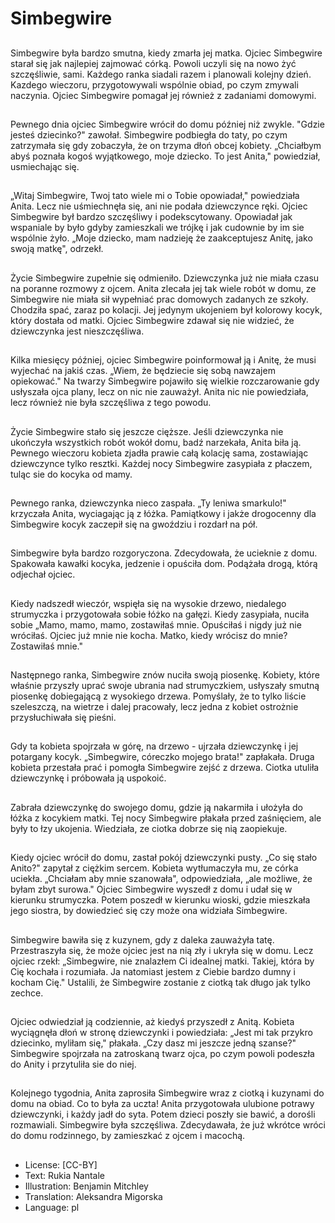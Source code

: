 # Simbegwire

##
Simbegwire była bardzo smutna, kiedy zmarła jej matka. Ojciec Simbegwire starał się jak najlepiej zajmować córką. Powoli uczyli się na nowo żyć szczęśliwie, sami. Każdego ranka siadali razem i planowali kolejny dzień. Kazdego wieczoru, przygotowywali wspólnie obiad, po czym zmywali naczynia. Ojciec Simbegwire pomagał jej również z zadaniami domowymi.

##
Pewnego dnia ojciec Simbegwire wrócił do domu później niż zwykle. "Gdzie jesteś dziecinko?" zawołał. Simbegwire podbiegła do taty, po czym zatrzymała się gdy zobaczyła, że on trzyma dłoń obcej kobiety. „Chciałbym abyś poznała kogoś wyjątkowego, moje dziecko. To jest Anita," powiedział, usmiechając się.

##
„Witaj Simbegwire, Twoj tato wiele mi o Tobie opowiadał," powiedziała Anita. Lecz nie uśmiechnęła się, ani nie podała dziewczynce ręki. Ojciec Simbegwire był bardzo szczęśliwy i podekscytowany. Opowiadał jak wspaniale by było gdyby zamieszkali we trójkę i jak cudownie by im sie wspólnie żyło. „Moje dziecko, mam nadzieję że zaakceptujesz Anitę, jako swoją matkę", odrzekł.

##
Życie Simbegwire zupełnie się odmieniło. Dziewczynka już nie miała czasu na poranne rozmowy z ojcem. Anita zlecała jej tak wiele robót w domu, ze Simbegwire nie miała sił wypełniać prac domowych zadanych ze szkoły. Chodziła spać, zaraz po kolacji. Jej jedynym ukojeniem był kolorowy kocyk, który dostała od matki. Ojciec Simbegwire zdawał się nie widzieć, że dziewczynka jest nieszczęśliwa.

##
Kilka miesięcy później, ojciec Simbegwire poinformował ją i Anitę, że musi wyjechać na jakiś czas. „Wiem, że będziecie się sobą nawzajem opiekować." Na twarzy Simbegwire pojawiło się wielkie rozczarowanie gdy usłyszała ojca plany, lecz on nic nie zauważył. Anita nic nie powiedziała, lecz również nie była szczęśliwa z tego powodu.

##
Życie Simbegwire stało się jeszcze cięższe. Jeśli dziewczynka nie ukończyła wszystkich robót wokół domu, badź narzekała, Anita biła ją. Pewnego wieczoru kobieta zjadła prawie całą kolację sama, zostawiając dziewczynce tylko resztki. Każdej nocy Simbegwire zasypiała z płaczem, tuląc sie do kocyka od mamy.

##
Pewnego ranka, dziewczynka nieco zaspała. „Ty leniwa smarkulo!" krzyczała Anita, wyciagając ją z łóżka. Pamiątkowy i jakże drogocenny dla Simbegwire kocyk zaczepił się na gwoździu i rozdarł na pół.

##
Simbegwire była bardzo rozgoryczona. Zdecydowała, że ucieknie z domu. Spakowała kawałki kocyka, jedzenie i opuściła dom. Podążała drogą, którą odjechał ojciec.

##
Kiedy nadszedł wieczór, wspięła się na wysokie drzewo, niedalego strumyczka i przygotowała sobie łóżko na gałęzi. Kiedy zasypiała, nuciła sobie „Mamo, mamo, mamo, zostawiłaś mnie. Opuściłaś i nigdy już nie wróciłaś. Ojciec już mnie nie kocha. Matko, kiedy wrócisz do mnie? Zostawiłaś mnie."

##
Następnego ranka, Simbegwire znów nuciła swoją piosenkę. Kobiety, które właśnie przyszły uprać swoje ubrania nad strumyczkiem, usłyszały smutną piosenkę dobiegającą z wysokiego drzewa. Pomyślały, że to tylko liście szeleszczą, na wietrze i dalej pracowały, lecz jedna z kobiet ostrożnie przysłuchiwała się pieśni.

##
Gdy ta kobieta spojrzała w górę, na drzewo -  ujrzała dziewczynkę i jej potargany kocyk. „Simbegwire, córeczko mojego brata!" zapłakała. Druga kobieta przestała prać i pomogła Simbegwire zejść z drzewa. Ciotka utuliła dziewczynkę i próbowała ją uspokoić.

##
Zabrała dziewczynkę do swojego domu, gdzie ją nakarmiła i ułożyła do łóżka z kocykiem matki. Tej nocy Simbegwire płakała przed zaśnięciem, ale były to łzy ukojenia. Wiedziała, ze ciotka dobrze się nią zaopiekuje.

##
Kiedy ojciec wrócił do domu, zastał pokój dziewczynki pusty. „Co się stało Anito?" zapytał z ciężkim sercem. Kobieta wytłumaczyła mu, ze córka uciekła. „Chciałam aby mnie szanowała", odpowiedziała, „ale możliwe, że byłam zbyt surowa." Ojciec Simbegwire wyszedł z domu i udał się w kierunku strumyczka. Potem poszedł w kierunku wioski, gdzie mieszkała jego siostra, by dowiedzieć się czy może ona widziała Simbegwire.

##
Simbegwire bawiła się z kuzynem, gdy z daleka zauważyła tatę. Przestraszyła się, że może ojciec jest na nią zły i ukryła się w domu. Lecz ojciec rzekł: „Simbegwire, nie znalazłem Ci idealnej matki. Takiej, która by Cię kochała i rozumiała. Ja natomiast jestem z Ciebie bardzo  dumny i kocham Cię." Ustalili, że Simbegwire zostanie z ciotką tak długo jak tylko zechce.

##
Ojciec odwiedział ją codziennie, aż kiedyś przyszedł z Anitą. Kobieta wyciągnęła dłoń w stronę dziewczynki i powiedziała: „Jest mi tak przykro dziecinko, myliłam się," płakała. „Czy dasz mi jeszcze jedną szanse?" Simbegwire spojrzała na zatroskaną twarz ojca, po czym powoli podeszła do Anity i przytuliła sie do niej.

##
Kolejnego tygodnia, Anita zaprosiła Simbegwire wraz z ciotką i kuzynami do domu na obiad. Co to była za uczta! Anita przygotowała ulubione potrawy dziewczynki, i każdy jadł do syta. Potem dzieci poszły sie bawić, a dorośli rozmawiali. Simbegwire była szczęśliwa. Zdecydawała, że już wkrótce wróci do domu rodzinnego, by zamieszkać z ojcem i macochą.

##
* License: [CC-BY]
* Text: Rukia Nantale
* Illustration: Benjamin Mitchley
* Translation: Aleksandra Migorska
* Language: pl
